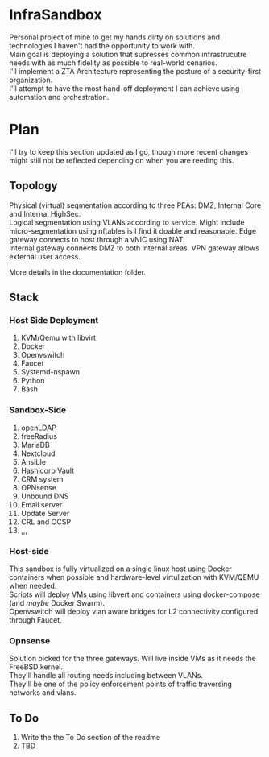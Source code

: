 # InfraSandbox

Personal project of mine to get my hands dirty on solutions and technologies I haven't had the opportunity to work with.  
Main goal is deploying a solution that supresses common infrastrucutre needs  with as much fidelity as possible to real-world cenarios.  
I'll implement a ZTA Architecture representing the posture of a security-first organization.  
I'll attempt to have the most hand-off deployment I can achieve using automation and orchestration.  

# Plan

I'll try to keep this section updated as I go, though more recent changes might still not be reflected depending on when you are reeding this.

## Topology

Physical (virtual) segmentation according to three PEAs: DMZ, Internal Core and Internal HighSec.  
Logical segmentation using VLANs according to service.
Might include micro-segmentation using nftables is I find it doable and reasonable.
Edge gateway connects to host through a vNIC using NAT.  
Internal gateway connects DMZ to both internal areas.
VPN gateway allows external user access.

More details in the documentation folder.

## Stack

### Host Side Deployment
1. KVM/Qemu with libvirt
2. Docker
3. Openvswitch
4. Faucet
5. Systemd-nspawn
6. Python
7. Bash

### Sandbox-Side

1. openLDAP
2. freeRadius
3. MariaDB
4. Nextcloud
5. Ansible
6. Hashicorp Vault
7. CRM system
8. OPNsense
9. Unbound DNS
10. Email server
11. Update Server
12. CRL and OCSP
13. ,,,

### Host-side

This sandbox is fully virtualized on a single linux host using Docker containers when possible and hardware-level virtulization with KVM/QEMU when needed.  
Scripts will deploy VMs using libvert and containers using docker-compose (and _maybe_ Docker Swarm).  
Openvswitch will deploy vlan aware bridges for L2 connectivity configured through Faucet.  

### Opnsense

Solution picked for the three gateways. Will live inside VMs as it needs the FreeBSD kernel.    
They'll handle all routing needs including between VLANs.   
They'll be one of the policy enforcement points of traffic traversing networks and vlans.  

## To Do

1. Write the the To Do section of the readme
2. TBD
